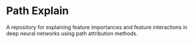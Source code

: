 # Path Explain

A repository for explaining feature importances and feature interactions in deep neural networks using path attribution methods.
